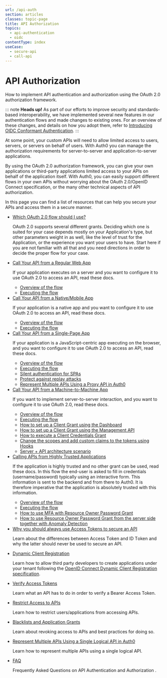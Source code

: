 ```yaml
---
url: /api-auth
section: articles
classes: topic-page
title: API Authorization
topics:
  - api-authentication
  - oidc
contentType: index
useCase:
  - secure-api
  - call-api
---
```


<div class="topic-page-header">
  <div data-name="example" class="topic-page-badge"></div>
  <h1>API Authorization</h1>
  <p>
    How to implement API authentication and authorization using the OAuth 2.0 authorization framework.
  </p>
</div>

::: note
**Heads up!** As part of our efforts to improve security and standards-based interoperability, we have implemented several new features in our authentication flows and made changes to existing ones. For an overview of these changes, and details on how you adopt them, refer to [Introducing OIDC Conformant Authentication](/api-auth/intro).
:::

At some point, your custom APIs will need to allow limited access to users, servers, or servers on behalf of users. With Auth0 you can manage the authorization requirements for server-to-server and application-to-server applications.

By using the OAuth 2.0 authorization framework, you can give your own applications or third-party applications limited access to your APIs on behalf of the application itself. With Auth0, you can easily support different flows in your own APIs without worrying about the OAuth 2.0/OpenID Connect specification, or the many other technical aspects of API authorization.

In this page you can find a list of resources that can help you secure your APIs and access them in a secure manner.

<ul class="topic-links">
  <li>
    <i class="icon icon-budicon-715"></i><a href="/api-auth/which-oauth-flow-to-use">Which OAuth 2.0 flow should I use?</a>
    <p>
      OAuth 2.0 supports several different grants. Deciding which one is suited for your case depends mostly on your Application's type, but other parameters weight in as well, like the level of trust for the Application, or the experience you want your users to have. Start here if you are not familiar with all that and you need directions in order to decide the proper flow for your case.
    </p>
  </li>
  <li>
      <i class="icon icon-budicon-715"></i><a href="/flows/guides/regular-web-app-login-flow/call-api-using-regular-web-app-login-flow">Call Your API from a Regular Web App</a>
    <p>
      If your application executes on a server and you want to configure it to use OAuth 2.0 to access an API, read these docs.
    </p>
    <ul>
      <li>
        <i class="icon icon-budicon-695"></i><a href="/flows/concepts/regular-web-app-login-flow">Overview of the flow</a>
      </li>
      <li>
        <i class="icon icon-budicon-695"></i><a href/flows/guides/regular-web-app-login-flow/call-api-using-regular-web-app-login-flow">Executing the flow</a>
      </li>
    </ul>
  </li>
  <li>
    <i class="icon icon-budicon-715"></i><a href="/flows/guides/mobile-login-flow/call-api-using-mobile-login-flow">Call Your API from a Native/Mobile App</a>
    <p>
      If your application is a native app and you want to configure it to use OAuth 2.0 to access an API, read these docs.
    </p>
    <ul>
      <li>
        <i class="icon icon-budicon-695"></i><a href="/flows/concepts/mobile-login-flow">Overview of the flow</a>
      </li>
      <li>
        <i class="icon icon-budicon-695"></i><a href="/flows/guides/mobile-login-flow/call-api-using-mobile-login-flow">Executing the flow</a>
      </li>
    </ul>
  </li>
  <li>
    <i class="icon icon-budicon-715"></i><a href="/flows/guides/single-page-login-flow/call-api-using-single-page-login-flow">Call Your API from a Single-Page App</a>
    <p>
      If your application is a JavaScript-centric app executing on the browser, and you want to configure it to use OAuth 2.0 to access an API, read these docs.
    </p>
    <ul>
      <li>
        <i class="icon icon-budicon-695"></i><a href="/flows/concepts/single-page-login-flow">Overview of the flow</a>
      </li>
      <li>
        <i class="icon icon-budicon-695"></i><a href="/flows/guides/single-page-login-flow/call-api-using-single-page-login-flow">Executing the flow</a>
      </li>
      <li>
        <i class="icon icon-budicon-695"></i><a href="/api-auth/tutorials/silent-authentication">Silent authentication for SPAs</a>
      </li>
      <li>
        <i class="icon icon-budicon-695"></i><a href="/api-auth/tutorials/nonce">Protect against replay attacks</a>
      </li>
      <li>
        <i class="icon icon-budicon-695"></i><a href="/api-auth/tutorials/represent-multiple-apis">Represent Multiple APIs Using a Proxy API in Auth0</a>
      </li>
    </ul>
  </li>
  <li>
    <i class="icon icon-budicon-715"></i><a href="/flows/guides/m2m-flow/call-api-using-m2m-flow">Call Your API from a Machine-to-Machine App</a>
    <p>
      If you want to implement server-to-server interaction, and you want to configure it to use OAuth 2.0, read these docs.
    </p>
    <ul>
      <li>
        <i class="icon icon-budicon-695"></i><a href="/flows/concepts/m2m-flow">Overview of the flow</a>
      </li>
      <li>
        <i class="icon icon-budicon-695"></i><a href="/flows/guides/m2m-flow/call-api-using-m2m-flow">Executing the flow</a>
      </li>
      <li>
        <i class="icon icon-budicon-695"></i><a href="/api-auth/config/using-the-auth0-dashboard">How to set up a Client Grant using the Dashboard</a>
      </li>
      <li>
        <i class="icon icon-budicon-695"></i><a href="/api-auth/config/using-the-management-api">How to set up a Client Grant using the Management API</a>
      </li>
      <li>
        <i class="icon icon-budicon-695"></i><a href="/api-auth/config/asking-for-access-tokens">How to execute a Client Credentials Grant</a>
      </li>
      <li>
        <i class="icon icon-budicon-695"></i><a href="/api-auth/tutorials/client-credentials/customize-with-hooks">Change the scopes and add custom claims to the tokens using Hooks</a>
      </li>
      <li>
        <i class="icon icon-budicon-695"></i><a href="/architecture-scenarios/application/server-api">Server + API architecture scenario</a>
      </li>
    </ul>
  </li>
  <li>
    <i class="icon icon-budicon-715"></i><a href="/api-auth/grant/password">Calling APIs from Highly Trusted Applications</a>
    <p>
      If the application is highly trusted and no other grant can be used, read these docs. In this flow the end-user is asked to fill in credentials (username/password) typically using an interactive form. This information is sent to the backend and from there to Auth0.  It is therefore imperative that the application is absolutely trusted with this information.
    </p>
    <ul>
      <li>
        <i class="icon icon-budicon-695"></i><a href="/api-auth/grant/password">Overview of the flow</a>
      </li>
      <li>
        <i class="icon icon-budicon-695"></i><a href="/api-auth/tutorials/password-grant">Executing the flow</a>
      </li>
      <li>
        <i class="icon icon-budicon-695"></i><a href="/api-auth/tutorials/multifactor-resource-owner-password">How to use MFA with Resource Owner Password Grant</a>
      </li>
      <li>
        <i class="icon icon-budicon-695"></i><a href="/api-auth/tutorials/using-resource-owner-password-from-server-side">How to use Resource Owner Password Grant from the server side together with Anomaly Detection</a>
      </li>
    </ul>
  </li>
  <li>
    <i class="icon icon-budicon-715"></i><a href="/api-auth/why-use-access-tokens-to-secure-apis">Why you should always use Access Tokens to secure an API</a>
    <p>
      Learn about the differences between Αccess Τoken and ID Τoken and why the latter should never be used to secure an API.
    </p>
  </li>
  <li>
    <i class="icon icon-budicon-715"></i><a href="/api-auth/dynamic-application-registration">Dynamic Client Registration</a>
    <p>
      Learn how to allow third party developers to create applications under your tenant following the <a href="https://openid.net/specs/openid-connect-registration-1_0.html">OpenID Connect Dynamic Client Registration specification</a>.
    </p>
  </li>
  <li>
    <i class="icon icon-budicon-715"></i><a href="/api-auth/tutorials/verify-access-token">Verify Access Tokens</a>
    <p>
      Learn what an API has to do in order to verify a Bearer Access Token.
    </p>
  </li>
  <li>
    <i class="icon icon-budicon-715"></i><a href="/api-auth/restrict-access-api">Restrict Access to APIs</a>
    <p>
      Learn how to restrict users/applications from accessing APIs.
    </p>
  </li>
  <li>
    <i class="icon icon-budicon-715"></i><a href="/api-auth/blacklists-vs-grants">Blacklists and Application Grants</a>
    <p>
      Learn about revoking access to APIs and best practices for doing so.
    </p>
  </li>
  <li>
    <i class="icon icon-budicon-715"></i><a href="/api-auth/tutorials/represent-multiple-apis">Represent Multiple APIs Using a Single Logical API in Auth0</a>
    <p>
      Learn how to represent multiple APIs using a single logical API.
    </p>
  </li>
  <li>
    <i class="icon icon-budicon-715"></i><a href="/api-auth/faq">FAQ</a>
    <p>
      Frequently Asked Questions on API Authentication and Authorization .
    </p>
  </li>
</ul>
